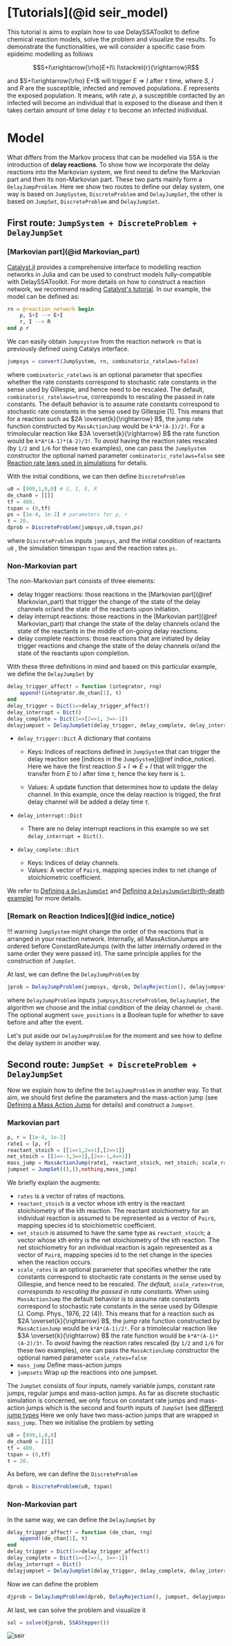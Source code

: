 # [Tutorials](@id seir_model)

This tutorial is aims to explain how to use DelaySSAToolkit to define chemical reaction models, solve the problem and visualize the results. To demonstrate the functionalities, we will consider a specific case from epideimc modelling as follows
```math
S+I\xrightarrow{\rho}E+I\\
I\stackrel{r}{\rightarrow}R
```
and $S+I\xrightarrow{\rho} E+I$ will trigger $E\Rightarrow I$ after $\tau$ time, where $S$, $I$ and $R$ are the susceptible, infected and removed populations. $E$ represents the exposed population. It means, wtih rate $\rho$, a susceptible contacted by an infected will become an individual that is exposed to the disease and then it takes certain amount of time delay $\tau$ to become an infected inidividual.

# Model

What differs from the Markov process that can be modelled via SSA is the introduction of **delay reactions**. To show how we incorporate the delay reactions into the Markovian system, we first need to define the Markovian part and then its non-Markovian part. These two parts mainly form a `DelayJumpProblem`. Here we show two routes to define our delay system, one way is based on `JumpSystem`, `DiscreteProblem` and `DelayJumpSet`, the other is based on `JumpSet`, `DiscreteProblem` and `DelayJumpSet`.

## First route: `JumpSystem + DiscreteProblem + DelayJumpSet`
### [Markovian part](@id Markovian_part)
[Catalyst.jl](https://github.com/SciML/Catalyst.jl) provides a comprehensive interface to modelling reaction networks in Julia and can be used to construct models fully-compatible with DelaySSAToolkit. For more details on how to construct a reaction network, we recommend reading [Catalyst's tutorial](https://catalyst.sciml.ai/stable/tutorials/using_catalyst/). In our example, the model can be defined as:
```julia
rn = @reaction_network begin
    ρ, S+I --> E+I
    r, I --> R
end ρ r
```
We can easily obtain `Jumpsystem` from the reaction network `rn` that is previously defined using Catalys interface.

```julia
jumpsys = convert(JumpSystem, rn, combinatoric_ratelaws=false)
```
where `combinatoric_ratelaws` is an optional parameter that specifies whether the rate constants correspond to stochastic rate constants in the sense used by Gillespie, and hence need to be rescaled. The default, `combinatoric_ratelaws=true`, corresponds to rescaling the passed in rate constants. The default behavior is to assume rate constants correspond to stochastic rate constants in the sense used by Gillespie [1]. This means that for a reaction such as $2A \overset{k}{\rightarrow} B$, the jump rate function constructed by `MassActionJump` would be `k*A*(A-1)/2!`. For a trimolecular reaction like $3A \overset{k}{\rightarrow} B$ the rate function would be `k*A*(A-1)*(A-2)/3!`. To *avoid* having the reaction rates rescaled (by `1/2` and `1/6` for these two examples), one can pass the `JumpSystem` constructor the optional named parameter `combinatoric_ratelaws=false` see [Reaction rate laws used in simulations](https://catalyst.sciml.ai/stable/tutorials/using_catalyst/#Reaction-rate-laws-used-in-simulations) for details.

With the initial conditions, we can then define `DiscreteProblem`
```julia
u0 = [999,1,0,0] # S, I, E, R
de_chan0 = [[]]
tf = 400.
tspan = (0,tf)
ps = [1e-4, 1e-2] # parameters for ρ, r
τ = 20.
dprob = DiscreteProblem(jumpsys,u0,tspan,ps)
```
where `DiscreteProblem` inputs `jumpsys`, and the initial condition of reactants `u0` , the simulation timespan `tspan` and the reaction rates `ps`.

### Non-Markovian part
The non-Markovian part consists of three elements:
- delay trigger reactions: those reactions in the [Markovian part](@ref Markovian_part) that trigger the change of the state of the delay channels or/and the state of the reactants upon initiation.
- delay interrupt reactions: those reactions in the [Markovian part](@ref Markovian_part) that change the state of the delay channels or/and the state of the reactants in the middle of on-going delay reactions.
- delay complete reactions: those reactions that are initiated by delay trigger reactions and change the state of the delay channels or/and the state of the reactants upon completion.
  
With these three definitions in mind and based on this particular example, we define the `DelayJumpSet` by
```julia
delay_trigger_affect! = function (integrator, rng)
    append!(integrator.de_chan[1], τ)
end
delay_trigger = Dict(1=>delay_trigger_affect!)
delay_interrupt = Dict()
delay_complete = Dict(1=>[2=>1, 3=>-1])
delayjumpset = DelayJumpSet(delay_trigger, delay_complete, delay_interrupt)
```
- `delay_trigger::Dict`  A dictionary that contains
  - Keys: Indices of reactions defined in `JumpSystem` that can trigger the delay reaction see [indices in the `JumpSystem`](@ref indice_notice). Here we have the first reaction $S+I\Rightarrow E+ I$ that will trigger the transfer from $E$ to $I$ after time $\tau$, hence the key here is `1`.
  
  - Values: A update function that determines how to update the delay channel. In this example, once the delay reaction is trigged, the first delay channel will be added a delay time $\tau$.
  
- `delay_interrupt::Dict`
  - There are no delay interrupt reactions in this example so we set `delay_interrupt = Dict()`.
- ```delay_complete::Dict``` 
  - Keys: Indices of delay channels.
  - Values: A vector of `Pair`s, mapping species index to net change of stoichiometric coefficient.

We refer to [Defining a `DelayJumpSet`](bursty.md/#Defining-a-DelayJumpSet) and [Defining a `DelayJumpSet`(birth-death example)](delay_degradation.md/#Defining-a-DelayJumpSet) for more details.

### [Remark on Reaction Indices](@id indice_notice) 
!!! warning
    `JumpSystem` might change the order of the reactions that is arranged in your reaction network. Internally, all MassActionJumps are ordered before ConstantRateJumps (with the latter internally ordered in the same order they were passed in). The same principle applies for the construction of `JumpSet`.

At last, we can define the `DelayJumpProblem` by 
```julia
jprob = DelayJumpProblem(jumpsys, dprob, DelayRejection(), delayjumpset, de_chan0, save_positions=(true,true))
```
where `DelayJumpProblem` inputs `jumpsys`,`DiscreteProblem`, `DelayJumpSet`, the algorithm we choose and the initial condition of the delay channel `de_chan0`. The optional augment `save_positions` is a Boolean tuple for whether to save before and after the event.

Let's put aside our `DelayJumpProblem` for the moment and see how to define the delay system in another way. 

## Second route: `JumpSet + DiscreteProblem + DelayJumpSet`
Now we explain how to define the `DelayJumpProblem` in another way. To that aim, we should first define the parameters and the mass-action jump (see [Defining a Mass Action Jump](https://diffeq.sciml.ai/stable/types/jump_types/#Defining-a-Mass-Action-Jump) for details) and construct a `Jumpset`.
### Markovian part
```julia 
ρ, r = [1e-4, 1e-2]
rate1 = [ρ, r]
reactant_stoich = [[1=>1,2=>1],[2=>1]]
net_stoich = [[1=>-1,3=>1],[2=>-1,4=>1]]
mass_jump = MassActionJump(rate1, reactant_stoich, net_stoich; scale_rates =false)
jumpset = JumpSet((),(),nothing,mass_jump)
```
We briefly explain the augments:
- `rates` is a vector of rates of reactions.
- `reactant_stoich` is a vector whose `k`th entry is the reactant stoichiometry of the `k`th reaction. The reactant stoichiometry for an individual reaction is assumed to be represented as a vector of `Pair`s, mapping species id to stoichiometric coefficient.
- `net_stoich`  is assumed to have the same type as `reactant_stoich`; a vector whose `k`th entry is the net stoichiometry of the `k`th reaction. The net stoichiometry for an individual reaction is again represented as a vector of `Pair`s, mapping species id to the net change in the species when the reaction occurs.
- `scale_rates` is an optional parameter that specifies whether the rate constants correspond to stochastic rate constants in the sense used by Gillespie, and hence need to be rescaled. *The default, `scale_rates=true`, corresponds to rescaling the passed in rate constants.* When using `MassActionJump` the default behavior is to assume rate constants correspond to stochastic rate constants in the sense used by Gillespie (J. Comp. Phys., 1976, 22 (4)). This means that for a reaction such as $2A \overset{k}{\rightarrow} B$, the jump rate function constructed by `MassActionJump` would be `k*A*(A-1)/2!`. For a trimolecular reaction like $3A \overset{k}{\rightarrow} B$ the rate function would be `k*A*(A-1)*(A-2)/3!`. To *avoid* having the reaction rates rescaled (by `1/2` and `1/6` for these two examples), one can pass the `MassActionJump` constructor the optional named parameter `scale_rates=false`
- `mass_jump`  Define mass-action jumps
- `jumpsets`  Wrap up the reactions into one jumpset.

The `JumpSet` consists of four inputs, namely variable jumps, constant rate jumps, regular jumps and mass-action jumps. As far as discrete stochastic simulation is concerned, we only focus on constant rate jumps and mass-action jumps which is the second and fourth inputs of `JumpSet` (see [different jump types](https://diffeq.sciml.ai/stable/types/jump_types/)
Here we only have two mass-action jumps that are wrapped in `mass_jump`.
Then we initialise the problem by setting
```julia
u0 = [999,1,0,0]
de_chan0 = [[]]
tf = 400.
tspan = (0,tf)
τ = 20.
```
As before, we can define the `DiscreteProblem`
```Julia
dprob = DiscreteProblem(u0, tspan)
```
### Non-Markovian part
In the same way, we can define the  `DelayJumpSet` by
```julia
delay_trigger_affect! = function (de_chan, rng)
    append!(de_chan[1], τ)
end
delay_trigger = Dict(1=>delay_trigger_affect!)
delay_complete = Dict(1=>[2=>1, 3=>-1])
delay_interrupt = Dict()
delayjumpset = DelayJumpSet(delay_trigger, delay_complete, delay_interrupt)
```
Now we can define the problem
```julia 
djprob = DelayJumpProblem(dprob, DelayRejection(), jumpset, delayjumpset, de_chan0, save_positions=(true,true)).
```
At last, we can solve the problem and visualize it
```julia
sol = solve(djprob, SSAStepper())
```
![seir](../assets/seir.svg)
